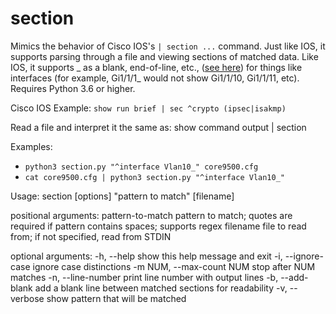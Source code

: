 # section

Mimics the behavior of Cisco IOS's ```| section ...``` command. Just like IOS, it supports parsing through a file and viewing sections of matched data. Like IOS, it supports _ as a blank, end-of-line, etc., ([see here](https://www.cisco.com/en/US/products/sw/iosswrel/ps1835/products_configuration_guide_chapter09186a00803479f1.html)) for things like interfaces (for example, Gi1/1/1_ would not show Gi1/1/10, Gi1/1/11, etc). Requires Python 3.6 or higher.

Cisco IOS Example: ```show run brief | sec ^crypto (ipsec|isakmp)```

Read a file and interpret it the same as:
  show command output | section <pattern-to-match>

Examples:
* ```python3 section.py "^interface Vlan10_" core9500.cfg```
* ```cat core9500.cfg | python3 section.py "^interface Vlan10_"```

Usage: section [options] "pattern to match" [filename]

positional arguments:
  pattern-to-match      pattern to match; quotes are required if pattern contains spaces; supports regex
  filename              file to read from; if not specified, read from STDIN

optional arguments:
  -h, --help            show this help message and exit
  -i, --ignore-case     ignore case distinctions
  -m NUM, --max-count NUM
                        stop after NUM matches
  -n, --line-number     print line number with output lines
  -b, --add-blank       add a blank line between matched sections for readability
  -v, --verbose         show pattern that will be matched
